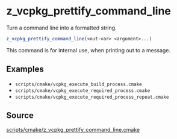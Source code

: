 # z_vcpkg_prettify_command_line

Turn a command line into a formatted string.

```cmake
z_vcpkg_prettify_command_line(<out-var> <argument>...)
```

This command is for internal use, when printing out to a message.

## Examples

* `scripts/cmake/vcpkg_execute_build_process.cmake`
* `scripts/cmake/vcpkg_execute_required_process.cmake`
* `scripts/cmake/vcpkg_execute_required_process_repeat.cmake`

## Source
[scripts/cmake/z_vcpkg_prettify_command_line.cmake](https://github.com/Microsoft/vcpkg/blob/master/scripts/cmake/z_vcpkg_prettify_command_line.cmake)
